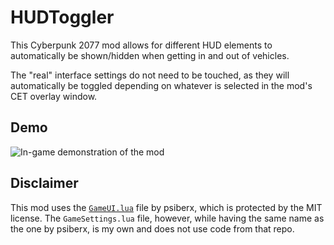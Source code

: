 # HUDToggler
This Cyberpunk 2077 mod allows for different HUD elements to automatically be shown/hidden when getting in and out of vehicles.

The "real" interface settings do not need to be touched, as they will automatically be toggled depending on whatever is selected in the mod's CET overlay window.

## Demo
![In-game demonstration of the mod](https://imgur.com/s8iSm73)

## Disclaimer
This mod uses the [`GameUI.lua`](https://github.com/psiberx/cp2077-cet-kit/blob/main/GameUI.lua) file by psiberx, which is protected by the MIT license. The `GameSettings.lua` file, however, while having the same name as the one by psiberx, is my own and does not use code from that repo.
